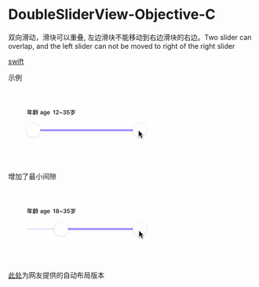 # DoubleSliderView-Objective-C
双向滑动，滑块可以重叠, 左边滑块不能移动到右边滑块的右边。Two slider can overlap, and the left slider can not be moved to right of the right slider

[swift](https://github.com/anonymity-du/DoubleSliderView-swift)


示例

![image](https://github.com/anonymity-du/DoubleSliderView-swift/blob/master/imageFolder/doubleslider_1.gif)


增加了最小间隙

![image](https://github.com/anonymity-du/DoubleSliderView-swift/blob/master/imageFolder/doubleslider_2.gif)


[此处](https://github.com/crazypoo/PTools/blob/master/PooTools/DoubleSliderView.m)为网友提供的自动布局版本
